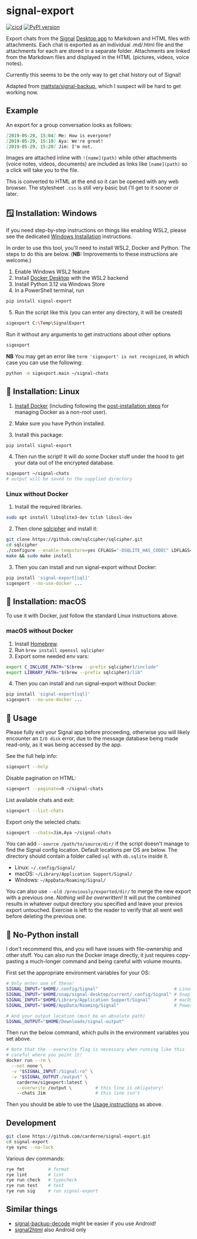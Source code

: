 # signal-export
[![cicd](https://github.com/carderne/signal-export/actions/workflows/cicd.yml/badge.svg)](https://github.com/carderne/signal-export/actions/workflows/cicd.yml)
[![PyPI version](https://badge.fury.io/py/signal-export.svg)](https://pypi.org/project/signal-export/)

Export chats from the [Signal](https://www.signal.org/) [Desktop app](https://www.signal.org/download/) to Markdown and HTML files with attachments. Each chat is exported as an individual .md/.html file and the attachments for each are stored in a separate folder. Attachments are linked from the Markdown files and displayed in the HTML (pictures, videos, voice notes).

Currently this seems to be the only way to get chat history out of Signal!

Adapted from [mattsta/signal-backup](https://github.com/mattsta/signal-backup), which I suspect will be hard to get working now.

## Example
An export for a group conversation looks as follows:
```markdown
[2019-05-29, 15:04] Me: How is everyone?
[2019-05-29, 15:10] Aya: We're great!
[2019-05-29, 15:20] Jim: I'm not.
```

Images are attached inline with `![name](path)` while other attachments (voice notes, videos, documents) are included as links like `[name](path)` so a click will take you to the file.

This is converted to HTML at the end so it can be opened with any web browser. The stylesheet `.css` is still very basic but I'll get to it sooner or later.

## 🪟 Installation: Windows
If you need step-by-step instructions on things like enabling WSL2, please see the dedicated [Windows Installation](./INSTALLATION.md) instructions.

In order to use this tool, you'll need to install WSL2, Docker and Python.
The steps to do this are below.
(**NB:** Improvements to these instructions are welcome.)

1. Enable Windows WSL2 feature
2. Install [Docker Desktop](https://docs.docker.com/get-docker/) with the WSL2 backend
3. Install Python 3.12 via Windows Store
4. In a PowerShell terminal, run
```bash
pip install signal-export
```
5. Run the script like this (you can enter any directory, it will be created)
```bash
sigexport C:\Temp\SignalExport
```
Run it without any arguments to get instructions about other options
```bash
sigexport
```

**NB** You may get an error like `term 'sigexport' is not recognized`, in which case you can use the following:
```bash
python -m sigexport.main ~/signal-chats
```

## 🐧 Installation: Linux
1. [Install Docker](https://docs.docker.com/get-docker/) (including following the [post-installation steps](https://docs.docker.com/engine/install/linux-postinstall/) for managing Docker as a non-root user).  
2. Make sure you have Python installed.

3. Install this package:
```bash
pip install signal-export
```

4. Then run the script! It will do some Docker stuff under the hood to get your data out of the encrypted database.
```bash
sigexport ~/signal-chats
# output will be saved to the supplied directory
```

### Linux without Docker
1. Install the required libraries.
```bash
sudo apt install libsqlite3-dev tclsh libssl-dev
```

2. Then clone [sqlcipher](https://github.com/sqlcipher/sqlcipher) and install it:
```bash
git clone https://github.com/sqlcipher/sqlcipher.git
cd sqlcipher
./configure --enable-tempstore=yes CFLAGS="-DSQLITE_HAS_CODEC" LDFLAGS="-lcrypto -lsqlite3"
make && sudo make install
```

3. Then you can install and run signal-export without Docker:
```bash
pip install 'signal-export[sql]'
sigexport --no-use-docker ...
```

## 🍏 Installation: macOS
To use it with Docker, just follow the standard Linux instructions above.

### macOS without Docker
1. Install [Homebrew](https://brew.sh).
2. Run `brew install openssl sqlcipher`
3. Export some needed env vars:
```bash
export C_INCLUDE_PATH="$(brew --prefix sqlcipher)/include"
export LIBRARY_PATH="$(brew --prefix sqlcipher)/lib"
```

4. Then you can install and run signal-export without Docker:
```bash
pip install 'signal-export[sql]'
sigexport --no-use-docker ...
```

## 🚀 Usage
Please fully exit your Signal app before proceeding, otherwise you will likely encounter an `I/O disk` error, due to the message database being made read-only, as it was being accessed by the app.

See the full help info:
```bash
sigexport --help
```

Disable pagination on HTML:
```bash
sigexport --paginate=0 ~/signal-chats
```

List available chats and exit:
```bash
sigexport --list-chats
```

Export only the selected chats:
```bash
sigexport --chats=Jim,Aya ~/signal-chats
```

You can add `--source /path/to/source/dir/` if the script doesn't manage to find the Signal config location.
Default locations per OS are below.
The directory should contain a folder called `sql` with `db.sqlite` inside it.
- Linux: `~/.config/Signal/`
- macOS: `~/Library/Application Support/Signal/`
- Windows: `~/AppData/Roaming/Signal/`

You can also use `--old /previously/exported/dir/` to merge the new export with a previous one.
_Nothing will be overwritten!_
It will put the combined results in whatever output directory you specified and leave your previos export untouched.
Exercise is left to the reader to verify that all went well before deleting the previous one.

## 🗻 No-Python install
I don't recommend this, and you will have issues with file-ownership and other stuff.
You can also run the Docker image directly, it just requires copy-pasting a much-longer command and being careful with volume mounts.

First set the appropriate environment variables for your OS:
```bash
# Only enter one of these!
SIGNAL_INPUT="$HOME/.config/Signal"                             # Linux
SIGNAL_INPUT="$HOME/snap/signal-desktop/current/.config/Signal" # Snap
SIGNAL_INPUT="$HOME/Library/Application Support/Signal"         # macOS
SIGNAL_INPUT="$HOME/AppData/Roaming/Signal"                     # Powershell

# And your output location (must be an absolute path)
SIGNAL_OUTPUT="$HOME/Downloads/signal-output"
```

Then run the below command, which pulls in the environment variables you set above.
```bash
# Note that the --overwrite flag is necessary when running like this
# careful where you point it!
docker run --rm \
  --net none \
  -v "$SIGNAL_INPUT:/Signal:ro" \
  -v "$SIGNAL_OUTPUT:/output" \
    carderne/sigexport:latest \
    --overwrite /output \         # this line is obligatory!
    --chats Jim                   # this line isn't
```

Then you should be able to use the [Usage instructions](#usage) as above.

## Development
```bash
git clone https://github.com/carderne/signal-export.git
cd signal-export
rye sync --no-lock
```

Various dev commands:
```bash
rye fmt         # format
rye lint        # lint
rye run check   # typecheck
rye run test    # test
rye run sig     # run signal-export
```

## Similar things
- [signal-backup-decode](https://github.com/pajowu/signal-backup-decode) might be easier if you use Android!
- [signal2html](https://github.com/GjjvdBurg/signal2html) also Android only
